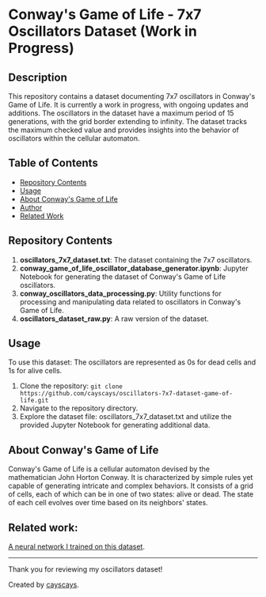 # Conway's Game of Life - 7x7 Oscillators Dataset (Work in Progress)

## Description

This repository contains a dataset documenting 7x7 oscillators in Conway's Game of Life. It is currently a work in progress, with ongoing updates and additions. The oscillators in the dataset have a maximum period of 15 generations, with the grid border extending to infinity. The dataset tracks the maximum checked value and provides insights into the behavior of oscillators within the cellular automaton.
     

## Table of Contents

- [Repository Contents](#repository-contents)
- [Usage](#usage)
- [About Conway's Game of Life](#about-conways-game-of-life)
- [Author](#author)
- [Related Work](#related-work)


## Repository Contents

1. **oscillators_7x7_dataset.txt**: The dataset containing the 7x7 oscillators.
2. **conway_game_of_life_oscillator_database_generator.ipynb**: Jupyter Notebook for generating the dataset of Conway's Game of Life oscillators.
3. **conway_oscillators_data_processing.py**: Utility functions for processing and manipulating data related to oscillators in Conway's Game of Life.
4. **oscillators_dataset_raw.py**: A raw version of the dataset.

## Usage
To use this dataset:
The oscillators are represented as 0s for dead cells and 1s for alive cells.

1. Clone the repository: `git clone https://github.com/cayscays/oscillators-7x7-dataset-game-of-life.git`
2. Navigate to the repository directory.
3. Explore the dataset file: oscillators_7x7_dataset.txt and utilize the provided Jupyter Notebook for generating additional data.

## About Conway's Game of Life

Conway's Game of Life is a cellular automaton devised by the mathematician John Horton Conway. It is characterized by simple rules yet capable of generating intricate and complex behaviors. It consists of a grid of cells, each of which can be in one of two states: alive or dead. The state of each cell evolves over time based on its neighbors' states.


## Related work:
[A neural network I trained on this dataset](https://github.com/cayscays/neural-network-from-scratch).

---

Thank you for reviewing my oscillators dataset!

Created by [cayscays](https://github.com/cayscays).
